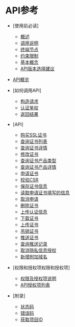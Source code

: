 # API参考

-   [使用前必读]
    -   [概述](概述.md)
    -   [调用说明](调用说明.md)
    -   [终端节点](终端节点.md)
    -   [约束限制](约束限制.md)
    -   [基本概念](基本概念.md)
    -   [API版本选择建议](API版本选择建议.md)

-   [API概览](API概览.md)
-   [如何调用API]
    -   [构造请求](构造请求.md)
    -   [认证鉴权](认证鉴权.md)
    -   [返回结果](返回结果.md)

-   [API]
    -   [购买SSL证书](购买SSL证书.md)
    -   [查询证书列表](查询证书列表.md)
    -   [查询证书详情](查询证书详情.md)
    -   [修改证书](修改证书.md)
    -   [查询证书产品类型](查询证书产品类型.md)
    -   [查询证书产品详情](查询证书产品详情.md)
    -   [申请证书](申请证书.md)
    -   [校验CSR](校验CSR.md)
    -   [保存证书信息](保存证书信息.md)
    -   [读取申请证书填写的信息](读取申请证书填写的信息.md)
    -   [取消申请](取消申请.md)
    -   [删除证书](删除证书.md)
    -   [上传认证信息](上传认证信息.md)
    -   [下载证书](下载证书.md)
    -   [上传证书](上传证书.md)
    -   [吊销证书](吊销证书.md)
    -   [推送证书](推送证书.md)
    -   [查询推送记录](查询推送记录.md)
    -   [取消隐私信息授权](取消隐私信息授权.md)
    -   [新增附加域名](新增附加域名.md)

-   [权限和授权项权限和授权项]
    -   [权限及授权项说明](权限及授权项说明.md)
    -   [API授权项列表](API授权项列表.md)

-   [附录]
    -   [状态码](状态码.md)
    -   [错误码](错误码.md)
    -   [获取项目ID](获取项目ID.md)


